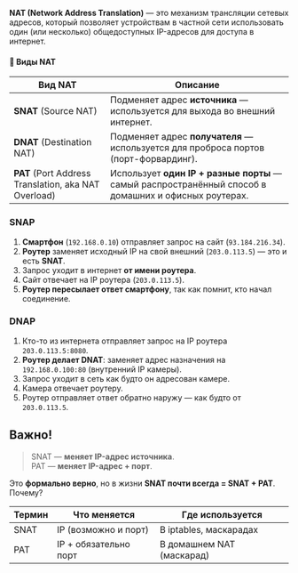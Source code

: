 **NAT (Network Address Translation)** — это механизм трансляции сетевых адресов, который позволяет устройствам в частной сети использовать один (или несколько) общедоступных IP-адресов для доступа в интернет.

####  🧩 Виды NAT

| Вид NAT                                              | Описание                                                                                             |
| ---------------------------------------------------- | ---------------------------------------------------------------------------------------------------- |
| **SNAT** (Source NAT)                                | Подменяет адрес **источника** — используется для выхода во внешний интернет.                         |
| **DNAT** (Destination NAT)                           | Подменяет адрес **получателя** — используется для проброса портов (порт-форвардинг).                 |
| **PAT** (Port Address Translation, aka NAT Overload) | Использует **один IP + разные порты** — самый распространённый способ в домашних и офисных роутерах. |


### SNAP
1. **Смартфон** (`192.168.0.10`) отправляет запрос на сайт (`93.184.216.34`).
2. **Роутер** заменяет исходный IP на свой внешний (`203.0.113.5`) — это и есть **SNAT**.
3. Запрос уходит в интернет **от имени роутера**.
4. Сайт отвечает на IP роутера (`203.0.113.5`).
5. **Роутер пересылает ответ смартфону**, так как помнит, кто начал соединение.

### DNAP
1. Кто-то из интернета отправляет запрос на IP роутера `203.0.113.5:8080`.    
2. **Роутер делает DNAT**: заменяет адрес назначения на `192.168.0.100:80` (внутренний IP камеры).
3. Запрос уходит в сеть как будто он адресован камере.
4. Камера отвечает роутеру.
5. Роутер отправляет ответ обратно наружу — как будто от `203.0.113.5`.


## Важно!
> SNAT — **меняет IP-адрес источника**.  
> PAT — **меняет IP-адрес + порт**.

Это **формально верно**, но в жизни **SNAT почти всегда = SNAT + PAT**. Почему?

|Термин|Что меняется|Где используется|
|---|---|---|
|SNAT|IP (возможно и порт)|В iptables, маскарадах|
|PAT|IP + обязательно порт|В домашнем NAT (маскарад)|

